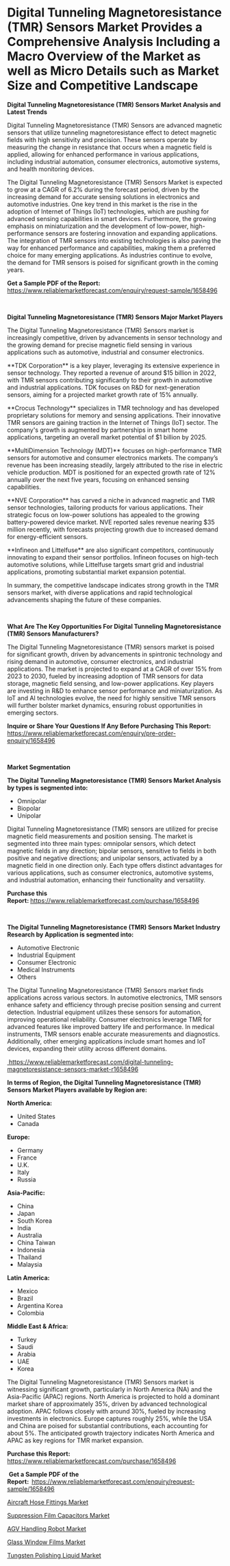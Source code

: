 <p><h1>Digital Tunneling Magnetoresistance (TMR) Sensors Market Provides a Comprehensive Analysis Including a Macro Overview of the Market as well as Micro Details such as Market Size and Competitive Landscape</h1></p><p><strong>Digital Tunneling Magnetoresistance (TMR) Sensors Market Analysis and Latest Trends</strong></p>
<p><p>Digital Tunneling Magnetoresistance (TMR) Sensors are advanced magnetic sensors that utilize tunneling magnetoresistance effect to detect magnetic fields with high sensitivity and precision. These sensors operate by measuring the change in resistance that occurs when a magnetic field is applied, allowing for enhanced performance in various applications, including industrial automation, consumer electronics, automotive systems, and health monitoring devices.</p><p>The Digital Tunneling Magnetoresistance (TMR) Sensors Market is expected to grow at a CAGR of 6.2% during the forecast period, driven by the increasing demand for accurate sensing solutions in electronics and automotive industries. One key trend in this market is the rise in the adoption of Internet of Things (IoT) technologies, which are pushing for advanced sensing capabilities in smart devices. Furthermore, the growing emphasis on miniaturization and the development of low-power, high-performance sensors are fostering innovation and expanding applications. The integration of TMR sensors into existing technologies is also paving the way for enhanced performance and capabilities, making them a preferred choice for many emerging applications. As industries continue to evolve, the demand for TMR sensors is poised for significant growth in the coming years.</p></p>
<p><strong>Get a Sample PDF of the Report:&nbsp;</strong> <a href="https://www.reliablemarketforecast.com/enquiry/request-sample/1658496?utm_campaign=1130&utm_medium=2&utm_source=Github&utm_content=ia&utm_term=28092024&utm_id=digital-tunneling-magnetoresistance-tmr-sensors">https://www.reliablemarketforecast.com/enquiry/request-sample/1658496</a></p>
<p>&nbsp;</p>
<p><strong>Digital Tunneling Magnetoresistance (TMR) Sensors Major Market Players</strong></p>
<p><p>The Digital Tunneling Magnetoresistance (TMR) Sensors market is increasingly competitive, driven by advancements in sensor technology and the growing demand for precise magnetic field sensing in various applications such as automotive, industrial and consumer electronics.</p><p>**TDK Corporation** is a key player, leveraging its extensive experience in sensor technology. They reported a revenue of around $15 billion in 2022, with TMR sensors contributing significantly to their growth in automotive and industrial applications. TDK focuses on R&D for next-generation sensors, aiming for a projected market growth rate of 15% annually.</p><p>**Crocus Technology** specializes in TMR technology and has developed proprietary solutions for memory and sensing applications. Their innovative TMR sensors are gaining traction in the Internet of Things (IoT) sector. The company's growth is augmented by partnerships in smart home applications, targeting an overall market potential of $1 billion by 2025.</p><p>**MultiDimension Technology (MDT)** focuses on high-performance TMR sensors for automotive and consumer electronics markets. The company’s revenue has been increasing steadily, largely attributed to the rise in electric vehicle production. MDT is positioned for an expected growth rate of 12% annually over the next five years, focusing on enhanced sensing capabilities.</p><p>**NVE Corporation** has carved a niche in advanced magnetic and TMR sensor technologies, tailoring products for various applications. Their strategic focus on low-power solutions has appealed to the growing battery-powered device market. NVE reported sales revenue nearing $35 million recently, with forecasts projecting growth due to increased demand for energy-efficient sensors.</p><p>**Infineon and Littelfuse** are also significant competitors, continuously innovating to expand their sensor portfolios. Infineon focuses on high-tech automotive solutions, while Littelfuse targets smart grid and industrial applications, promoting substantial market expansion potential.</p><p>In summary, the competitive landscape indicates strong growth in the TMR sensors market, with diverse applications and rapid technological advancements shaping the future of these companies.</p></p>
<p>&nbsp;</p>
<p><strong>What Are The Key Opportunities For Digital Tunneling Magnetoresistance (TMR) Sensors Manufacturers?</strong></p>
<p><p>The Digital Tunneling Magnetoresistance (TMR) sensors market is poised for significant growth, driven by advancements in spintronic technology and rising demand in automotive, consumer electronics, and industrial applications. The market is projected to expand at a CAGR of over 15% from 2023 to 2030, fueled by increasing adoption of TMR sensors for data storage, magnetic field sensing, and low-power applications. Key players are investing in R&D to enhance sensor performance and miniaturization. As IoT and AI technologies evolve, the need for highly sensitive TMR sensors will further bolster market dynamics, ensuring robust opportunities in emerging sectors.</p></p>
<p><strong>Inquire or Share Your Questions If Any Before Purchasing This Report:</strong> <a href="https://www.reliablemarketforecast.com/enquiry/pre-order-enquiry/1658496?utm_campaign=1130&utm_medium=2&utm_source=Github&utm_content=ia&utm_term=28092024&utm_id=digital-tunneling-magnetoresistance-tmr-sensors">https://www.reliablemarketforecast.com/enquiry/pre-order-enquiry/1658496</a></p>
<p>&nbsp;</p>
<p><strong>Market Segmentation</strong></p>
<p><strong>The Digital Tunneling Magnetoresistance (TMR) Sensors Market Analysis by types is segmented into:</strong></p>
<p><ul><li>Omnipolar</li><li>Biopolar</li><li>Unipolar</li></ul></p>
<p><p>Digital Tunneling Magnetoresistance (TMR) sensors are utilized for precise magnetic field measurements and position sensing. The market is segmented into three main types: omnipolar sensors, which detect magnetic fields in any direction; bipolar sensors, sensitive to fields in both positive and negative directions; and unipolar sensors, activated by a magnetic field in one direction only. Each type offers distinct advantages for various applications, such as consumer electronics, automotive systems, and industrial automation, enhancing their functionality and versatility.</p></p>
<p><strong>Purchase this Report:&nbsp;</strong><a href="https://www.reliablemarketforecast.com/purchase/1658496?utm_campaign=1130&utm_medium=2&utm_source=Github&utm_content=ia&utm_term=28092024&utm_id=digital-tunneling-magnetoresistance-tmr-sensors">https://www.reliablemarketforecast.com/purchase/1658496</a></p>
<p>&nbsp;</p>
<p><strong>The Digital Tunneling Magnetoresistance (TMR) Sensors Market Industry Research by Application is segmented into:</strong></p>
<p><ul><li>Automotive Electronic</li><li>Industrial Equipment</li><li>Consumer Electronic</li><li>Medical Instruments</li><li>Others</li></ul></p>
<p><p>The Digital Tunneling Magnetoresistance (TMR) Sensors market finds applications across various sectors. In automotive electronics, TMR sensors enhance safety and efficiency through precise position sensing and current detection. Industrial equipment utilizes these sensors for automation, improving operational reliability. Consumer electronics leverage TMR for advanced features like improved battery life and performance. In medical instruments, TMR sensors enable accurate measurements and diagnostics. Additionally, other emerging applications include smart homes and IoT devices, expanding their utility across different domains.</p></p>
<p><a href="https://www.reliablemarketforecast.com/digital-tunneling-magnetoresistance-sensors-market-r1658496?utm_campaign=1130&utm_medium=2&utm_source=Github&utm_content=ia&utm_term=28092024&utm_id=digital-tunneling-magnetoresistance-tmr-sensors">&nbsp;https://www.reliablemarketforecast.com/digital-tunneling-magnetoresistance-sensors-market-r1658496</a></p>
<p><strong>In terms of Region, the Digital Tunneling Magnetoresistance (TMR) Sensors Market Players available by Region are:</strong></p>
<p>
    <p> <strong> North America: </strong>
        <ul>
            <li>United States</li>
            <li>Canada</li>
        </ul>
        </p> 
    <p> <strong> Europe: </strong>
        <ul>
            <li>Germany</li>
            <li>France</li>
            <li>U.K.</li>
            <li>Italy</li>
            <li>Russia</li>
        </ul>
        </p> 
    <p> <strong> Asia-Pacific: </strong>
        <ul>
            <li>China</li>
            <li>Japan</li>
            <li>South Korea</li>
            <li>India</li>
            <li>Australia</li>
            <li>China Taiwan</li>
            <li>Indonesia</li>
            <li>Thailand</li>
            <li>Malaysia</li>
        </ul>
        </p> 
    <p> <strong> Latin America: </strong>
        <ul>
            <li>Mexico</li>
            <li>Brazil</li>
            <li>Argentina Korea</li>
            <li>Colombia</li>
        </ul>
        </p> 
    <p> <strong> Middle East & Africa: </strong>
        <ul>
            <li>Turkey</li>
            <li>Saudi</li>
            <li>Arabia</li>
            <li>UAE</li>
            <li>Korea</li>
        </ul>
    </p>
    </p>
<p><p>The Digital Tunneling Magnetoresistance (TMR) Sensors market is witnessing significant growth, particularly in North America (NA) and the Asia-Pacific (APAC) regions. North America is projected to hold a dominant market share of approximately 35%, driven by advanced technological adoption. APAC follows closely with around 30%, fueled by increasing investments in electronics. Europe captures roughly 25%, while the USA and China are poised for substantial contributions, each accounting for about 5%. The anticipated growth trajectory indicates North America and APAC as key regions for TMR market expansion.</p></p>
<p><strong>Purchase this Report: </strong><a href="https://www.reliablemarketforecast.com/purchase/1658496?utm_campaign=1130&utm_medium=2&utm_source=Github&utm_content=ia&utm_term=28092024&utm_id=digital-tunneling-magnetoresistance-tmr-sensors">https://www.reliablemarketforecast.com/purchase/1658496</a></p>
<p>&nbsp;<strong>Get a Sample PDF of the Report:&nbsp;&nbsp;</strong><a href="https://www.reliablemarketforecast.com/enquiry/request-sample/1658496?utm_campaign=1130&utm_medium=2&utm_source=Github&utm_content=ia&utm_term=28092024&utm_id=digital-tunneling-magnetoresistance-tmr-sensors">https://www.reliablemarketforecast.com/enquiry/request-sample/1658496</a></p>
<p><strong></strong></p>
<p><p><a href="https://www.linkedin.com/pulse/aircraft-hose-fittings-market-global-regional-analysis-erize?trackingId=9bVApoJRTjWvQpTRDb98WQ%3D%3D&utm_campaign=1130&utm_medium=2&utm_source=Github&utm_content=ia&utm_term=28092024&utm_id=digital-tunneling-magnetoresistance-tmr-sensors">Aircraft Hose Fittings Market</a></p><p><a href="https://issuu.com/reportprime-2/docs/suppression-film-capacitors-market-_e8168b2998dd91?utm_campaign=1130&utm_medium=2&utm_source=Github&utm_content=ia&utm_term=28092024&utm_id=digital-tunneling-magnetoresistance-tmr-sensors">Suppression Film Capacitors Market</a></p><p><a href="https://github.com/haydee0czminge/Market-Research-Report-List-1/blob/main/agv-handling-robot-market.md?utm_campaign=1130&utm_medium=2&utm_source=Github&utm_content=ia&utm_term=28092024&utm_id=digital-tunneling-magnetoresistance-tmr-sensors">AGV Handling Robot Market</a></p><p><a href="https://www.linkedin.com/pulse/how-glass-window-films-market-evolve-growth-analysis-year-2024-pbh6c?trackingId=%2FIKqprdsSn2EESK61meR1g%3D%3D&utm_campaign=1130&utm_medium=2&utm_source=Github&utm_content=ia&utm_term=28092024&utm_id=digital-tunneling-magnetoresistance-tmr-sensors">Glass Window Films Market</a></p><p><a href="https://issuu.com/reportprime-2/docs/tungsten-polishing-liquid-market-si_c61971eecbac6a?utm_campaign=1130&utm_medium=2&utm_source=Github&utm_content=ia&utm_term=28092024&utm_id=digital-tunneling-magnetoresistance-tmr-sensors">Tungsten Polishing Liquid Market</a></p></p>